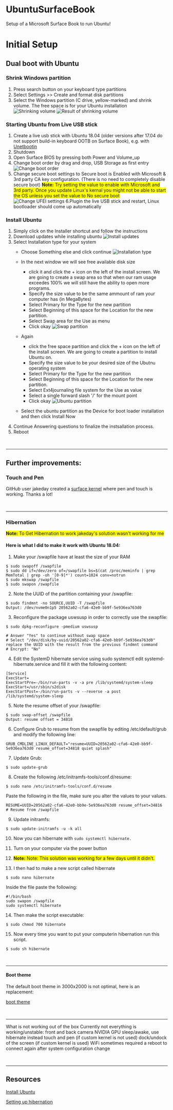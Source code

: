 # UbuntuSurfaceBook
Setup of a Microsoft Surface Book to run Ubuntu!


# Initial Setup

## Dual boot with Ubuntu
### Shrink Windows partition
1. Press search button on your keyboard type partitions
2. Select Settings >> Create and format disk partitions
3. Select the Windows partition (C drive, yellow-marked) and shrink volume. The free space is for your Ubuntu installation 
![Shrinking volume](Images/shrink.png)
![Result of shrinking volume](Images/shrink2.png)

### Starting Ubuntu from Live USB stick
1. Create a live usb stick with Ubuntu 18.04 (older versions after 17.04 do not support build-in keyboard OOTB on Surface Book), e.g. with [Unetbootin](https://unetbootin.github.io/)
2. Shutdown
3. Open Surface BIOS by pressing both Power and Volume_up
4. Change boot order by drag and drop, USB Storage as first entry 
![Change boot order](Images/bootorder.jpg)
5. Change secure boot settings to Secure boot is Enabled with Microsoft & 3rd party CA key configuration. (There is no need to completely disable secure boot) 
<span style="background-color:yellow"> **Note:** Try setting the value to enable with Microsoft and 3rd party. Once you update Linux's kernal you might not be able to start the OS unless you set the value to No secure boot</span>
![Change UFEI settings](Images/ufeisettings.jpg)
6.Plugin the live USB stick and restart, Linux bootloader should come up automatically

### Install Ubuntu
1. Simply click on the Installer shortcut and follow the instructions
2. Download updates while installing ubuntu 
![Install updates](Images/installubuntuupdates.jpg)
3. Select Installation type for your system
    - Choose Something else and click continue
    ![Installation type](Images/installubuntu.jpg)
    - In the next window we will see free available disk size
    
        - click it and click the + icon on the left of the install screen. We are going to create a swap area so that when our ram usage exceedes 100% we will still have the ability to open more programs. 
        - Specify the size value to be the same ammount of ram your computer has (in MegaBytes)
        - Select Primary for the Type for the new partition
        - Select Beginning of this space for the Location for the new partition. 
        - Select Swap area for the Use as menu
        - Click okay
![Swap partition](Images/swappartition.jpg)
    - Again 
        - click the free space partition and click the + icon on the left of the install screen. We are going to create a partition to install Ubuntu on.
        - Specify the size value to be your desired size of the Ubutnu operating system 
        - Select Primary for the Type for the new partition
        - Select Beginning of this space for the Location for the new partition. 
        - Select Ext4journaling file system for the Use as value
        - Select a single forward slash '/' for the mount point  
        - Click okay
![Ubuntu partition](Images/ubuntupartition.jpg)

    - Select the ubuntu partition as the Device for boot loader installation and then click Install Now
4. Continue Answering questions to finalize the instsallation process. 
5. Reboot

<br>
<hr>

## Further improvements:
### Touch and Pen
GitHub user jakeday created a [surface kernel](https://github.com/jakeday/linux-surface) where pen and touch is working. Thanks a lot!

<br>
<hr>

### Hibernation 
<span style="background-color:yellow"> **Note:** To Get Hibernation to work jakeday's solution wasn't working for me </span>

#### Here is what I did to make it work with Ubuntu 18.04:

1. Make your /swapfile have at least the size of your RAM

```
$ sudo swapoff /swapfile
$ sudo dd if=/dev/zero of=/swapfile bs=$(cat /proc/meminfo | grep MemTotal | grep -oh '[0-9]*') count=1024 conv=notrun
$ sudo mkswap /swapfile
$ sudo swapon /swapfile
```

2. Note the UUID of the partition containing your /swapfile:

```
$ sudo findmnt -no SOURCE,UUID -T /swapfile
Output: /dev/nvme0n1p5 20562a02-cfa6-42e0-bb9f-5e936ea763d0
```

3. Reconfigure the package uswsusp in order to correctly use the swapfile:

```
$ sudo dpkg-reconfigure -pmedium uswsusp

# Answer "Yes" to continue without swap space
# Select "/dev/disk/by-uuid/20562a02-cfa6-42e0-bb9f-5e936ea763d0" replace the UUID with the result from the previous findmnt command
# Encrypt: "No"
```

4. Edit the SystemD hibernate service using sudo systemctl edit systemd-hibernate.service and fill it with the following content:

```
[Service]
ExecStart=
ExecStartPre=-/bin/run-parts -v -a pre /lib/systemd/system-sleep
ExecStart=/usr/sbin/s2disk
ExecStartPost=-/bin/run-parts -v --reverse -a post /lib/systemd/system-sleep
```

5. Note the resume offset of your /swapfile:
```
$ sudo swap-offset /swapfile
Output: resume offset = 34818
```

6. Configure Grub to resume from the swapfile by editing /etc/default/grub and modify the following line:

```
GRUB_CMDLINE_LINUX_DEFAULT="resume=UUID=20562a02-cfa6-42e0-bb9f-5e936ea763d0 resume_offset=34818 quiet splash"
```

7. Update Grub:
```
$ sudo update-grub
```

8. Create the following /etc/initramfs-tools/conf.d/resume:
```
$ sudo nano /etc/initramfs-tools/conf.d/resume
```
Paste the following in the file, make sure you alter the values to your values.
```
RESUME=UUID=20562a02-cfa6-42e0-bb9e-5e936ea763d0 resume_offset=34816
# Resume from /swapfile
```

9. Update initramfs:

```
$ sudo update-initramfs -u -k all
```

10. Now you can hibernate with ```sudo systemctl hibernate.```

11. Turn on your computer via the power button

12. <span style="background-color:yellow"> **Note:** Note: This solution was working for a few days until it didn't. </span>

13. I then had to make a new script called hibernate 
```
$ sudo nano hibernate
```
Inside the file paste the following:
```
#!/bin/bash
sudo swapon /swapfile
sudo systemctl hibernate
```
 
14. Then make the script executable:
```
$ sudo chmod 700 hibernate
```

15. Now every time you want to put your computerin hibernation run this script. 
```
$ sudo sh hibernate
```

<br>
<hr>

#### Boot theme
The default boot theme in 3000x2000 is not optimal, here is an replacement:

[boot theme](https://github.com/timobaehr/Surface-Boot-Themes)


<br>
<hr>

What is not working out of the box
Currently not everything is working/unstable:
front and back camera
NVIDIA GPU
sleep/awake, use hibernate instead
touch and pen (if custom kernel is not used)
dock/undock of the screen (if custom kernel is used)
WiFi sometimes required a reboot to connect again after system configuration change

<br>
<hr>

## Resources 
[Install Ubuntu](https://askubuntu.com/questions/741851/using-ubuntu-on-microsoft-surface-book)

[Setting up hibernation](https://askubuntu.com/questions/6769/hibernate-and-resume-from-a-swap-file)